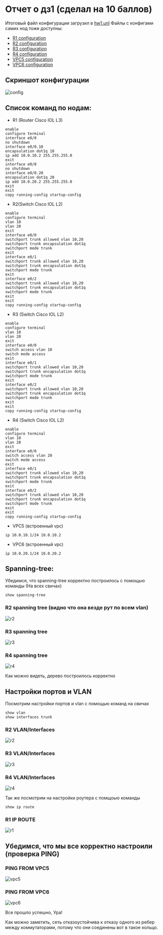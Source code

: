 # Отчет о дз1 (сделал на 10 баллов)

Итоговый файл конфигурации загрузил в [hw1.unl](data/hw1.unl)
Файлы с конфигами самих нод тоже доступны:

- [R1 configuration](data/r1.conf) 
- [R2 configuration](data/r2.conf) 
- [R3 configuration](data/r3.conf) 
- [R4 configuration](data/r4.conf) 
- [VPC5 configuration](data/vpc5.conf)
- [VPC6 configuration](data/vpc6.conf)

## Скриншот конфигурации
![config](images/topology.png)

## Список команд по нодам:

- R1 (Router Cisco IOL L3)
```
enable
configure terminal
interface e0/0
no shutdown
interface e0/0.10
encapsulation dot1q 10
ip add 10.0.10.2 255.255.255.0
exit 
interface e0/0
no shutdown
interface e0/0.20
encapsulation dot1q 20
ip add 10.0.20.2 255.255.255.0
exit 
exit
copy running-config startup-config 
```
- R2(Switch Cisco IOL L2)
```
enable 
configure terminal 
vlan 10
vlan 20
exit 
interface e0/0
switchport trunk allowed vlan 10,20
switchport trunk encapsulation dot1q
switchport mode trunk
exit 
interface e0/1
switchport trunk allowed vlan 10,20
switchport trunk encapsulation dot1q
switchport mode trunk
exit 
interface e0/2
switchport trunk allowed vlan 10,20
switchport trunk encapsulation dot1q
switchport mode trunk
exit 
exit 
copy running-config startup-config 
```
- R3 (Switch Cisco IOL L2)
```
enable 
configure terminal 
vlan 10
vlan 20
exit 
interface e0/0
switch access vlan 10
switch mode access
exit 
interface e0/1
switchport trunk allowed vlan 10,20
switchport trunk encapsulation dot1q
switchport mode trunk
exit 
interface e0/2
switchport trunk allowed vlan 10,20
switchport trunk encapsulation dot1q
switchport mode trunk
exit 
exit 
copy running-config startup-config 
```
- R4 (Switch Cisco IOL L2)
```
enable 
configure terminal 
vlan 10
vlan 20
exit 
interface e0/0
switch access vlan 20
switch mode access
exit 
interface e0/1
switchport trunk allowed vlan 10,20
switchport trunk encapsulation dot1q
switchport mode trunk
exit 
interface e0/2
switchport trunk allowed vlan 10,20
switchport trunk encapsulation dot1q
switchport mode trunk
exit 
exit 
copy running-config startup-config 
```
- VPC5 (встроенный vpc)
```
ip 10.0.10.1/24 10.0.10.2
```
- VPC6 (встроенный vpc)
```
ip 10.0.20.1/24 10.0.20.2
```


## Spanning-tree:
Убедимся, что spanning-tree корректно построилось с помощью команды (На всех свичах)
```
show spanning-tree
```
### R2 spanning tree (видно что она везде рут по всем vlan)
![r2](images/r2_tree.png)
### R3 spanning tree 
![r3](images/r3_tree.png)
### R4 spanning tree 
![r4](images/r4_tree.png)

Как можно видеть, дерево построилось корректно

## Настройки портов и VLAN

Посмотрим настройки портов и vlan с помощью команд на свичах
```
show vlan
show interfaces trunk
```

### R2 VLAN/Interfaces
![r2](images/r2_vlan.png)
### R3 VLAN/Interfaces
![r3](images/r3_vlan.png)
### R4 VLAN/Interfaces
![r4](images/r4_vlan.png)

Так же посмотрим на настройки роутера с помщоью команды 
```
show ip route
```

### R1 IP ROUTE 
![r1](images/r1_ip_route.png)


## Убедимся, что мы все корректно настроили (проверка PING)

### PING FROM VPC5
![vpc5](images/ping_from_vpc5.png)

### PING FROM VPC6
![vpc6](images/ping_from_vpc6.png)


Все прошло успешно, Ура!

Как можно заметить, сеть отказоустойчива к отказу одного из ребер между коммутаторами, потому что они соединены вот в такое кольцо.